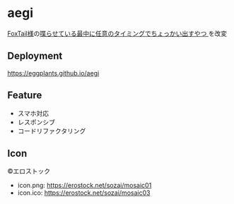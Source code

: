# aegi

[FoxTail様](https://hungry-foxtail.sakura.ne.jp)の[喋らせている最中に任意のタイミングでちょっかい出すやつ
](https://hungry-foxtail.sakura.ne.jp/game/Talk/Talk.html)を改変

## Deployment

<https://eggplants.github.io/aegi>

## Feature

- スマホ対応
- レスポンシブ
- コードリファクタリング

## Icon

©エロストック

- icon.png: <https://erostock.net/sozai/mosaic01>
- icon.ico: <https://erostock.net/sozai/mosaic03>

